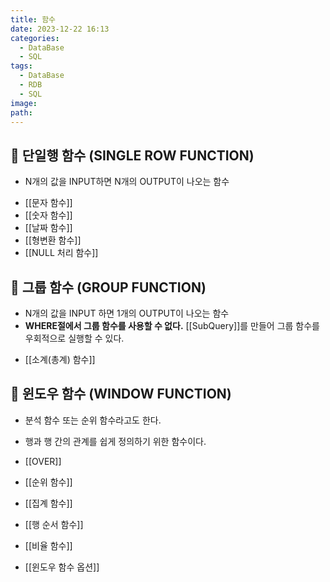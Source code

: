 ```yaml
---
title: 함수
date: 2023-12-22 16:13
categories:
  - DataBase
  - SQL
tags:
  - DataBase
  - RDB
  - SQL
image: 
path:
---
```


## 🌈 단일행 함수 (SINGLE ROW FUNCTION)
- N개의 값을 INPUT하면 N개의 OUTPUT이 나오는 함수

+ [[문자 함수]]
+ [[숫자 함수]]
+ [[날짜 함수]]
+ [[형변환 함수]]
+ [[NULL 처리 함수]]

## 🌈 그룹 함수 (GROUP FUNCTION)
- N개의 값을 INPUT 하면 1개의 OUTPUT이 나오는 함수
- **WHERE절에서 그룹 함수를 사용할 수 없다.** [[SubQuery]]를 만들어 그룹 함수를 우회적으로 실행할 수 있다.

+ [[소계(총계) 함수]]

## 🌈 윈도우 함수 (WINDOW FUNCTION)
+ 분석 함수 또는 순위 함수라고도 한다.
+ 행과 행 간의 관계를 쉽게 정의하기 위한 함수이다.

+ [[OVER]]
+ [[순위 함수]]
+ [[집계 함수]]
+ [[행 순서 함수]]
+ [[비율 함수]]
+ [[윈도우 함수 옵션]]